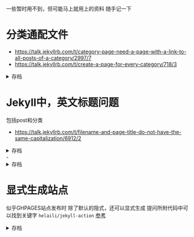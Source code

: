 一些暂时用不到，但可能马上就用上的资料
随手记一下

# 分类通配文件
- <https://talk.jekyllrb.com/t/category-page-need-a-page-with-a-link-to-all-posts-of-a-category/2997/7>
- <https://talk.jekyllrb.com/t/create-a-page-for-every-category/718/3>

<details markdown=1><summary markdown=span>存档</summary>
In the _layouts folder there is a file called category-page.html

This file creates a category page of all posts that refer to a category.

To trigger the generation of a category page you need another file (for example in a pages directory) that specifies the layout generator category-page and specifies for which category it should generate a page. The yaml title is used for the category page.
</details>

# Jekyll中，英文标题问题
包括post和分类
- <https://talk.jekyllrb.com/t/filename-and-page-title-do-not-have-the-same-capitalization/6912/2>
<details markdown=1><summary markdown=span>存档</summary>
部分代码
```
{%- assign posts = site.posts -%}
{% for post in posts %}
    {%- assign paths = post.relative_path |  split: '/' | last | split: '.markdown' | first | split: '-' -%}
    {%- assign mytitle = "" -%}
    {% for path in paths offset: 3 %}
        {%- assign mytitle = mytitle | append: path | append: " " -%}
    {% endfor %}
    {% assign mytitle = mytitle | strip %}
    My title: {{mytitle}}
{% endfor %}
```
</details>
- <https://stackoverflow.com/a/46029868/2537458>

<details markdown=1><summary markdown=span>存档</summary>
Name pages in Kabab-case as you want them to appear, then use replace:
```
    {{ category.name | replace: '-', ' '}}
```
`Don't-Capitalize-the` becomes `Don't Capitalize the` and `Capitalize-The` becomes `Capitalize The`
</details>

# 显式生成站点
似乎GHPAGES站点发布时
除了默认的隐式，还可以显式生成
提问所附代码中可以找到关键字
`helaili/jekyll-action`
[参考](https://stackoverflow.com/q/72360076)
<details markdown=1><summary markdown=span>存档</summary>
###### 问题
I have a Jekyll page in the master branch of a repository and used to have a GitHub workflow that transforms my Jekyll markdown website into static HTML in a `static` branch:

## .github/workflows/build.yml

```
name: Build and deploy Jekyll site to the static branch

on:
  workflow_dispatch:
  push:
    branches:
      - master

jobs:
  deploy:
    runs-on: ubuntu-latest
    steps:
      - uses: actions/checkout@v3
      - uses: actions/cache@v3
        with:
          path: vendor/bundle
          key: ${{ runner.os }}-gems-${{ hashFiles('**/Gemfile') }}
          restore-keys: |
            ${{ runner.os }}-gems-
      - uses: helaili/jekyll-action@v2
        with:
          token: ${{ secrets.GITHUB_TOKEN }}
          target_branch: "static"
```

Then I set GitHub pages to the static HTML content of the `static` branch and it worked fine. However I noticed that I don't need that at all, as I can just remove the workflow, point GitHub pages to the `master` branch and it will directly publish it from the `master` branch in Markdown form using Jekyll.

Now I don't know which of those two approaches I should use. Is one faster or more flexible then the other? What are the tradeoffs between them? Will GitHub look at my Gemfile or Gemfile.lock or use it's own predefined Jekyll version? Can I use any Gems I want to use any document processor or is there some invisible filter which only allows certain Gems? Does GitHub transform the page to HTML once and publish it to a hidden branch or does it run Jekyll as a server?

###### 答案
If you let GitHub build for you, there are a few considerations:

- Definitely less flexible: you can't pick the Jekyll version (it's 3.9.2 at the moment), and there is a finite [list of supported plugins][1]
- [Some plugins][2] are enabled by default and can't be disabled; they are mostly around to enable painless conversion of linked Markdown documents without front matter
- `Gemfile` and `Gemfile.lock` are ignored, but they are useful to run the same setup locally as used for GitHub Pages (by way of using the `github-pages` gem)

When GitHub Pages builds your site for you, it runs a [workflow][3], which eventually will be customizable, containing these two actions:

- [actions/jekyll-build-pages][4]
- [actions/deploy-pages][5]

But you don't have to configure anything yourself in terms of workflows.

I recommend reading the [*Setting up a GitHub Pages site with Jekyll*][6] docs top to bottom, they have a lot of useful information.


  [1]: https://pages.github.com/versions/
  [2]: https://docs.github.com/en/pages/setting-up-a-github-pages-site-with-jekyll/about-github-pages-and-jekyll#plugins
  [3]: https://github.blog/changelog/2021-12-16-github-pages-using-github-actions-for-builds-and-deployments-for-public-repositories/
  [4]: https://github.com/actions/jekyll-build-pages
  [5]: https://github.com/actions/deploy-pages
  [6]: https://docs.github.com/en/pages/setting-up-a-github-pages-site-with-jekyll
</details>
